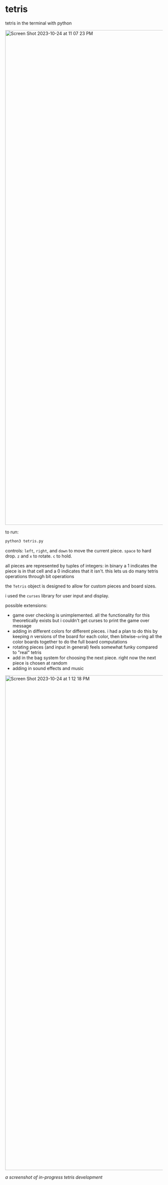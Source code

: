 # tetris
tetris in the terminal with python

<img width="1582" alt="Screen Shot 2023-10-24 at 11 07 23 PM" src="https://github.com/reeceyang/tetris/assets/7040416/805c1044-67d8-4bf8-bcd4-6961f0a1a11a">

to run:
```bash
python3 tetris.py
```

controls: `left`, `right`, and `down` to move the current piece. `space` to hard drop. `z` and `x` to rotate. `c` to hold.

all pieces are represented by tuples of integers: in binary a 1 indicates the piece is in that cell and a 0 indicates that it isn't. this lets us do many tetris operations through bit operations

the `Tetris` object is designed to allow for custom pieces and board sizes.

i used the `curses` library for user input and display.

possible extensions: 
 - game over checking is unimplemented. all the functionality for this theoretically exists but i couldn't get curses to print the game over message
 - adding in different colors for different pieces. i had a plan to do this by keeping $n$ versions of the board for each color, then bitwise-`or`ing all the color boards together to do the full board computations
 - rotating pieces (and input in general) feels somewhat funky compared to "real" tetris
 - add in the bag system for choosing the next piece. right now the next piece is chosen at random
 - adding in sound effects and music

<img width="1582" alt="Screen Shot 2023-10-24 at 1 12 18 PM" src="https://github.com/reeceyang/tetris/assets/7040416/6bd2eeab-08b8-4959-a42a-aadb8062ff3f">

_a screenshot of in-progress tetris development_
